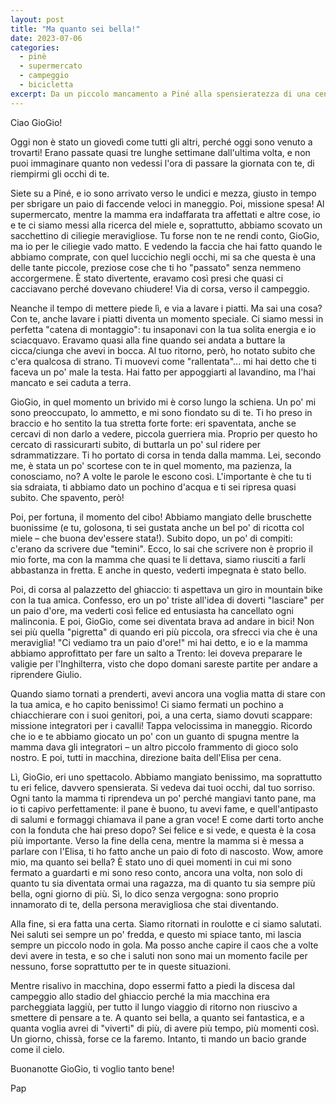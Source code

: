 ```yaml
---
layout: post
title: "Ma quanto sei bella!"
date: 2023-07-06
categories:
  - pinè
  - supermercato
  - campeggio
  - bicicletta
excerpt: Da un piccolo mancamento a Piné alla spensieratezza di una cena in baita. GioGio cresce, e io catturo ogni istante, ogni sorriso, sognando più tempo insieme.
---
```


Ciao GioGio!

Oggi non è stato un giovedì come tutti gli altri, perché oggi sono venuto a trovarti! Erano passate quasi tre lunghe settimane dall'ultima volta, e non puoi immaginare quanto non vedessi l'ora di passare la giornata con te, di riempirmi gli occhi di te.

Siete su a Piné, e io sono arrivato verso le undici e mezza, giusto in tempo per sbrigare un paio di faccende veloci in maneggio. Poi, missione spesa! Al supermercato, mentre la mamma era indaffarata tra affettati e altre cose, io e te ci siamo messi alla ricerca del miele e, soprattutto, abbiamo scovato un sacchettino di ciliegie meravigliose. Tu forse non te ne rendi conto, GioGio, ma io per le ciliegie vado matto. E vedendo la faccia che hai fatto quando le abbiamo comprate, con quel luccichio negli occhi, mi sa che questa è una delle tante piccole, preziose cose che ti ho "passato" senza nemmeno accorgermene. È stato divertente, eravamo così presi che quasi ci cacciavano perché dovevano chiudere! Via di corsa, verso il campeggio.

Neanche il tempo di mettere piede lì, e via a lavare i piatti. Ma sai una cosa? Con te, anche lavare i piatti diventa un momento speciale. Ci siamo messi in perfetta "catena di montaggio": tu insaponavi con la tua solita energia e io sciacquavo. Eravamo quasi alla fine quando sei andata a buttare la cicca/ciunga che avevi in bocca. Al tuo ritorno, però, ho notato subito che c'era qualcosa di strano. Ti muovevi come "rallentata"... mi hai detto che ti faceva un po' male la testa. Hai fatto per appoggiarti al lavandino, ma l'hai mancato e sei caduta a terra.

GioGio, in quel momento un brivido mi è corso lungo la schiena. Un po' mi sono preoccupato, lo ammetto, e mi sono fiondato su di te. Ti ho preso in braccio e ho sentito la tua stretta forte forte: eri spaventata, anche se cercavi di non darlo a vedere, piccola guerriera mia. Proprio per questo ho cercato di rassicurarti subito, di buttarla un po' sul ridere per sdrammatizzare. Ti ho portato di corsa in tenda dalla mamma. Lei, secondo me, è stata un po' scortese con te in quel momento, ma pazienza, la conosciamo, no? A volte le parole le escono così. L'importante è che tu ti sia sdraiata, ti abbiamo dato un pochino d'acqua e ti sei ripresa quasi subito. Che spavento, però!

Poi, per fortuna, il momento del cibo! Abbiamo mangiato delle bruschette buonissime (e tu, golosona, ti sei gustata anche un bel po' di ricotta col miele – che buona dev'essere stata!). Subito dopo, un po' di compiti: c'erano da scrivere due "temini". Ecco, lo sai che scrivere non è proprio il mio forte, ma con la mamma che quasi te li dettava, siamo riusciti a farli abbastanza in fretta. E anche in questo, vederti impegnata è stato bello.

Poi, di corsa al palazzetto del ghiaccio: ti aspettava un giro in mountain bike con la tua amica. Confesso, ero un po' triste all'idea di doverti "lasciare" per un paio d'ore, ma vederti così felice ed entusiasta ha cancellato ogni malinconia. E poi, GioGio, come sei diventata brava ad andare in bici! Non sei più quella "pigretta" di quando eri più piccola, ora sfrecci via che è una meraviglia! "Ci vediamo tra un paio d'ore!" mi hai detto, e io e la mamma abbiamo approfittato per fare un salto a Trento: lei doveva preparare le valigie per l'Inghilterra, visto che dopo domani sareste partite per andare a riprendere Giulio.

Quando siamo tornati a prenderti, avevi ancora una voglia matta di stare con la tua amica, e ho capito benissimo! Ci siamo fermati un pochino a chiacchierare con i suoi genitori, poi, a una certa, siamo dovuti scappare: missione integratori per i cavalli! Tappa velocissima in maneggio. Ricordo che io e te abbiamo giocato un po' con un guanto di spugna mentre la mamma dava gli integratori – un altro piccolo frammento di gioco solo nostro. E poi, tutti in macchina, direzione baita dell'Elisa per cena.

Lì, GioGio, eri uno spettacolo. Abbiamo mangiato benissimo, ma soprattutto tu eri felice, davvero spensierata. Si vedeva dai tuoi occhi, dal tuo sorriso. Ogni tanto la mamma ti riprendeva un po' perché mangiavi tanto pane, ma io ti capivo perfettamente: il pane è buono, tu avevi fame, e quell'antipasto di salumi e formaggi chiamava il pane a gran voce! E come darti torto anche con la fonduta che hai preso dopo? Sei felice e si vede, e questa è la cosa più importante. Verso la fine della cena, mentre la mamma si è messa a parlare con l'Elisa, ti ho fatto anche un paio di foto di nascosto. Wow, amore mio, ma quanto sei bella? È stato uno di quei momenti in cui mi sono fermato a guardarti e mi sono reso conto, ancora una volta, non solo di quanto tu sia diventata ormai una ragazza, ma di quanto tu sia sempre più bella, ogni giorno di più. Sì, lo dico senza vergogna: sono proprio innamorato di te, della persona meravigliosa che stai diventando.

Alla fine, si era fatta una certa. Siamo ritornati in roulotte e ci siamo salutati. Nei saluti sei sempre un po' fredda, e questo mi spiace tanto, mi lascia sempre un piccolo nodo in gola. Ma posso anche capire il caos che a volte devi avere in testa, e so che i saluti non sono mai un momento facile per nessuno, forse soprattutto per te in queste situazioni.

Mentre risalivo in macchina, dopo essermi fatto a piedi la discesa dal campeggio allo stadio del ghiaccio perché la mia macchina era parcheggiata laggiù, per tutto il lungo viaggio di ritorno non riuscivo a smettere di pensare a te. A quanto sei bella, a quanto sei fantastica, e a quanta voglia avrei di "viverti" di più, di avere più tempo, più momenti così. Un giorno, chissà, forse ce la faremo. Intanto, ti mando un bacio grande come il cielo.

Buonanotte GioGio, ti voglio tanto bene!

Pap
